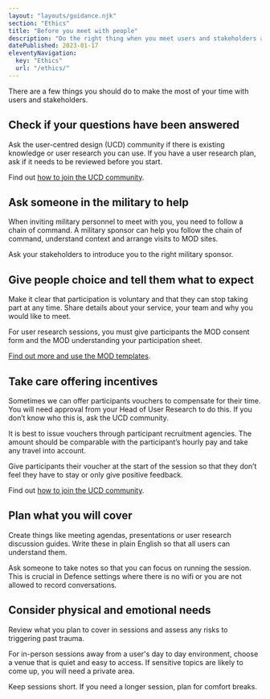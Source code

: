 ```yaml
---
layout: "layouts/guidance.njk"
section: "Ethics"
title: "Before you meet with people"
description: "Do the right thing when you meet users and stakeholders across Defence, and keep your team safe."
datePublished: 2023-01-17
eleventyNavigation:
  key: "Ethics"
  url: "/ethics/"
---
```


There are a few things you should do to make the most of your time with users and stakeholders.

## Check if your questions have been answered 

Ask the user-centred design (UCD) community if there is existing knowledge or user research you can use. If you have a user research plan, ask if it needs to be reviewed before you start.

Find out [how to join the UCD community](https://servicemanual.digital.mod.uk/your-community/user-centred-design/).

## Ask someone in the military to help

When inviting military personnel to meet with you, you need to follow a chain of command. A military sponsor can help you follow the chain of command, understand context and arrange visits to MOD sites.

Ask your stakeholders to introduce you to the right military sponsor.

## Give people choice and tell them what to expect

Make it clear that participation is voluntary and that they can stop taking part at any time. Share details about your service, your team and why you would like to meet. 

For user research sessions, you must give participants the MOD consent form and the MOD understanding your participation sheet. 

 [Find out more and use the MOD templates](/user-research/collecting-data-from-participants/).

## Take care offering incentives

Sometimes we can offer participants vouchers to compensate for their time. You will need approval from your Head of User Research to do this. If you don’t know who this is, ask the UCD community.

It is best to issue vouchers through participant recruitment agencies. The amount should be comparable with the participant’s hourly pay and take any travel into account. 

Give participants their voucher at the start of the session so that they don’t feel they have to stay or only give positive feedback.

Find out [how to join the UCD community](https://servicemanual.digital.mod.uk/your-community/user-centred-design/).

## Plan what you will cover

Create things like meeting agendas, presentations or user research discussion guides. Write these in plain English so that all users can understand them.

Ask someone to take notes so that you can focus on running the session. This is crucial in Defence settings where there is no wifi or you are not allowed to record conversations.

## Consider physical and emotional needs 

Review what you plan to cover in sessions and assess any risks to triggering past trauma.

For in-person sessions away from a user's day to day environment, choose a venue that is quiet and easy to access. If sensitive topics are likely to come up, you will need a private area. 

Keep sessions short. If you need a longer session, plan for comfort breaks.

